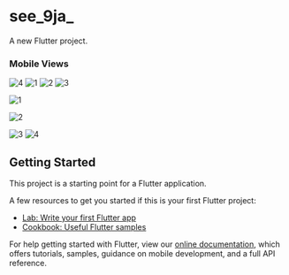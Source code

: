 # see_9ja_

A new Flutter project.

### Mobile Views

![4](https://user-images.githubusercontent.com/61213263/179417826-6829cc22-5e9f-4efc-a2e6-23aecf8ad3e5.png)
![1](https://user-images.githubusercontent.com/61213263/179417827-f693f447-6695-4901-8be4-423213c8c08f.jpg)
![2](https://user-images.githubusercontent.com/61213263/179417828-61892ca8-4f57-49dc-9046-1a29af7bb161.jpg)
![3](https://user-images.githubusercontent.com/61213263/179417830-29bff146-6ef5-4cb3-a84d-e2d2a2432b6c.jpg)


![1](https://user-images.githubusercontent.com/61213263/179417768-8d0bacf9-4fbb-42af-a132-44f241b860ac.jpg)

![2](https://user-images.githubusercontent.com/61213263/179417771-5566c9e5-3d52-4439-b356-c5f63cce9b7a.jpg)

![3](https://user-images.githubusercontent.com/61213263/179417774-e5962449-3401-4c5b-ac93-976e094d4d03.jpg)
![4](https://user-images.githubusercontent.com/61213263/179417778-07ea75e2-f53e-430f-8ad3-8d06d83b985c.png)



## Getting Started

This project is a starting point for a Flutter application.

A few resources to get you started if this is your first Flutter project:

- [Lab: Write your first Flutter app](https://flutter.dev/docs/get-started/codelab)
- [Cookbook: Useful Flutter samples](https://flutter.dev/docs/cookbook)

For help getting started with Flutter, view our
[online documentation](https://flutter.dev/docs), which offers tutorials,
samples, guidance on mobile development, and a full API reference.

